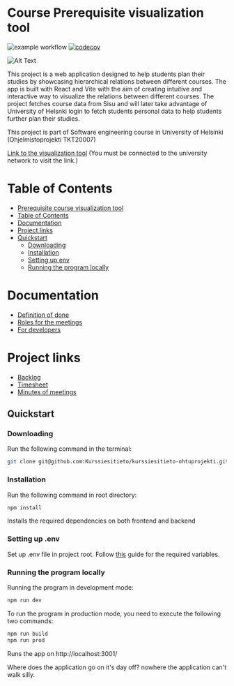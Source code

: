 # Course Prerequisite visualization tool
![example workflow](https://github.com/Kurssiesitieto/kurssiesitieto-ohtuprojekti/actions/workflows/staging.yml/badge.svg)
[![codecov](https://codecov.io/gh/Kurssiesitieto/kurssiesitieto-ohtuprojekti/graph/badge.svg?token=DPW7GY90EK)](https://codecov.io/gh/Kurssiesitieto/kurssiesitieto-ohtuprojekti)

![Alt Text](https://github.com/Kurssiesitieto/kurssiesitieto-ohtuprojekti/blob/main/documentation/images/banner.gif)

This project is a web application designed to help students plan their studies by showcasing hierarchical relations between different courses. The app is built with React and Vite with the aim of creating intuitive and interactive way to visualize the relations between different courses. The project fetches course data from Sisu and will later take advantage of University of Helsnki login to fetch students personal data to help students further plan their studies. 

This project is part of Software engineering course in University of Helsinki (Ohjelmistoprojekti TKT20007)

[Link to the visualization tool](https://shibboleth.ext.ocp-test-0.k8s.it.helsinki.fi/esitieto) (You must be connected to the university network to visit the link.)

# Table of Contents
- [Prerequisite course visualization tool](#course-prerequisite-visualization-tool)
- [Table of Contents](#table-of-contents)
- [Documentation](#documentation)
- [Project links](#project-links)
- [Quickstart](#quickstart)
  - [Downloading](#downloading)
  - [Installation](#installation)
  - [Setting up env](#setting-up-env)
  - [Running the program locally](#running-the-program-locally)

# Documentation
- [Definition of done](https://github.com/Kurssiesitieto/kurssiesitieto-ohtuprojekti/blob/main/documentation/definition-of-done.md)
- [Roles for the meetings](https://github.com/Kurssiesitieto/kurssiesitieto-ohtuprojekti/blob/main/documentation/roles-for-the-meetings.md)
- [For developers](https://github.com/Kurssiesitieto/kurssiesitieto-ohtuprojekti/blob/main/documentation/readme.md)

# Project links
- [Backlog](https://github.com/orgs/Kurssiesitieto/projects/2)
- [Timesheet](https://docs.google.com/spreadsheets/d/1vvUljnH17TXNOLkz6lFW4YPMWOk6QO8IYzd4c9X_hcw/edit?pli=1#gid=743230294)
- [Minutes of meetings](https://github.com/Kurssiesitieto/kurssiesitieto-ohtuprojekti/blob/main/documentation/meetings.md)

## Quickstart

### Downloading
Run the following command in the terminal:
```bash
git clone git@github.com:Kurssiesitieto/kurssiesitieto-ohtuprojekti.git
```
### Installation
Run the following command in root directory:

```bash
npm install
```
Installs the required dependencies on both frontend and backend

### Setting up .env

Set up .env file in project root. Follow [this](https://github.com/Kurssiesitieto/kurssiesitieto-ohtuprojekti/blob/main/documentation/developer/setting-up-env.md) guide for the required variables.

### Running the program locally

Running the program in development mode:

```bash
npm run dev 
```
To run the program in production mode, you need to execute the following two commands:

```bash
npm run build 
npm run prod
```

Runs the app on http://localhost:3001/


Where does the application go on it's day off? nowhere the application can't walk silly.
